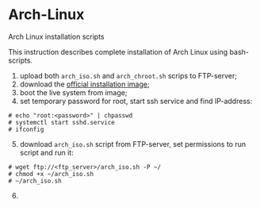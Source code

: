 # Arch-Linux
Arch Linux installation scripts

This instruction describes complete installation of Arch Linux using bash-scripts.

1. upload both `arch_iso.sh` and `arch_chroot.sh` scrips to FTP-server;
2. download the [official installation image](https://www.archlinux.org/download/);
3. boot the live system from image;
4. set temporary password for root, start ssh service and find IP-address:
```
# echo "root:<password>" | chpasswd
# systemctl start sshd.service
# ifconfig
```
5. download `arch_iso.sh` script from FTP-server, set permissions to run script and run it:
```
# wget ftp://<ftp_server>/arch_iso.sh -P ~/
# chmod +x ~/arch_iso.sh
# ~/arch_iso.sh
```
6.
